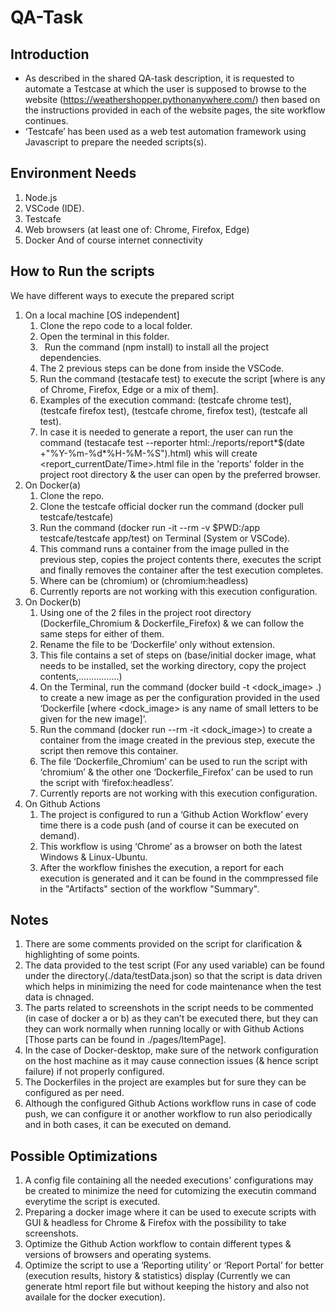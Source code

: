 # QA-Task

## Introduction

- As described in the shared QA-task description, it is requested to automate a Testcase at which the user is supposed to browse to the website (<https://weathershopper.pythonanywhere.com/>) then based on the instructions provided in each of the website pages, the site workflow continues.
- ‘Testcafe’ has been used as a web test automation framework using Javascript to prepare the needed scripts(s).

## Environment Needs

1.  Node.js
2.  VSCode (IDE).
3.  Testcafe
4.  Web browsers (at least one of: Chrome, Firefox, Edge)
5.  Docker
    And of course internet connectivity

## How to Run the scripts

We have different ways to execute the prepared script

1.  On a local machine [OS independent]
    1. Clone the repo code to a local folder.
    2. Open the terminal in this folder.
    3. ` `Run the command (npm install) to install all the project dependencies.
    4. The 2 previous steps can be done from inside the VSCode.
    5. Run the command (testacafe <Browser> test) to execute the script [where <Browser> is any of Chrome, Firefox, Edge or a mix of them].
    6. Examples of the execution command: (testcafe chrome test), (testcafe firefox test), (testcafe chrome, firefox test), (testcafe all test).
    7. In case it is needed to generate a report, the user can run the command (testacafe <Browser> test --reporter html:./reports/report*$(date +"%Y-%m-%d*%H-%M-%S").html) whis will create <report_currentDate/Time>.html file in the 'reports' folder in the project root directory & the user can open by the preferred browser.
2.  On Docker(a)
    1. Clone the repo.
    2. Clone the testcafe official docker run the command (docker pull testcafe/testcafe)
    3. Run the command (docker run -it --rm -v $PWD:/app testcafe/testcafe <Browser> app/test) on Terminal (System or VSCode).
    4. This command runs a container from the image pulled in the previous step, copies the project contents there, executes the script and finally removes the container after the test execution completes.
    5. Where <Browser> can be (chromium) or (chromium:headless)
    6. Currently reports are not working with this execution configuration.
3.  On Docker(b)
    1. Using one of the 2 files in the project root directory (Dockerfile_Chromium & Dockerfile_Firefox) & we can follow the same steps for either of them.
    2. Rename the file to be ‘Dockerfile’ only without extension.
    3. This file contains a set of steps on (base/initial docker image, what needs to be installed, set the working directory, copy the project contents,................)
    4. On the Terminal, run the command (docker build -t <dock_image> .) to create a new image as per the configuration provided in the used ‘Dockerfile [where <dock\_image> is any name of small letters to be given for the new image]’.
    5. Run the command (docker run --rm -it <dock_image>) to create a container from the image created in the previous step, execute the script then remove this container.
    6. The file ‘Dockerfile_Chromium’ can be used to run the script with ‘chromium’ & the other one ‘Dockerfile_Firefox’ can be used to run the script with ‘firefox:headless’.
    7. Currently reports are not working with this execution configuration.
4.  On Github Actions
    1. The project is configured to run a ‘Github Action Workflow’ every time there is a code push (and of course it can be executed on demand).
    2. This workflow is using ‘Chrome’ as a browser on both the latest Windows & Linux-Ubuntu.
    3. After the workflow finishes the execution, a report for each execution is generated and it can be found in the commpressed file in the "Artifacts" section of the workflow "Summary".

## Notes

1.  There are some comments provided on the script for clarification & highlighting of some points.
2.  The data provided to the test script (For any used variable) can be found under the directory(./data/testData.json) so that the script is data driven which helps in minimizing the need for code maintenance when the test data is chnaged.
3.  The parts related to screenshots in the script needs to be commented (in case of docker a or b) as they can’t be executed there, but they can they can work normally when running locally or with Github Actions [Those parts can be found in ./pages/ItemPage].
4.  In the case of Docker-desktop, make sure of the network configuration on the host machine as it may cause connection issues (& hence script failure) if not properly configured.
5.  The Dockerfiles in the project are examples but for sure they can be configured as per need.
6.  Although the configured Github Actions workflow runs in case of code push, we can configure it or another workflow to run also periodically and in both cases, it can be executed on demand.

## Possible Optimizations

1.  A config file containing all the needed executions' configurations may be created to minimize the need for cutomizing the executin command everytime the script is executed.
2.  Preparing a docker image where it can be used to execute scripts with GUI & headless for Chrome & Firefox with the possibility to take screenshots.
3.  Optimize the Github Action workflow to contain different types & versions of browsers and operating systems.
4.  Optimize the script to use a ‘Reporting utility’ or ‘Report Portal’ for better (execution results, history & statistics) display (Currently we can generate html report file but without keeping the history and also not availale for the docker execution).
